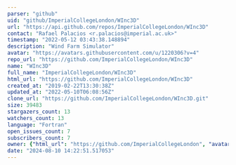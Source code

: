 ```yaml
---
parser: "github"
uid: "github/ImperialCollegeLondon/WInc3D"
url: "https://api.github.com/repos/ImperialCollegeLondon/WInc3D"
contact: "Rafael Palacios <r.palacios@imperial.ac.uk>"
timestamp: "2022-05-12 03:43:38.148894"
description: "Wind Farm Simulator"
avatar: "https://avatars.githubusercontent.com/u/1220306?v=4"
repo_url: "https://github.com/ImperialCollegeLondon/WInc3D"
name: "WInc3D"
full_name: "ImperialCollegeLondon/WInc3D"
html_url: "https://github.com/ImperialCollegeLondon/WInc3D"
created_at: "2019-02-22T13:30:38Z"
updated_at: "2022-05-10T06:08:56Z"
clone_url: "https://github.com/ImperialCollegeLondon/WInc3D.git"
size: 39483
stargazers_count: 13
watchers_count: 13
language: "Fortran"
open_issues_count: 7
subscribers_count: 7
owner: {"html_url": "https://github.com/ImperialCollegeLondon", "avatar_url": "https://avatars.githubusercontent.com/u/1220306?v=4", "login": "ImperialCollegeLondon", "type": "Organization"}
date: "2024-08-10 14:22:51.517053"
---
```

